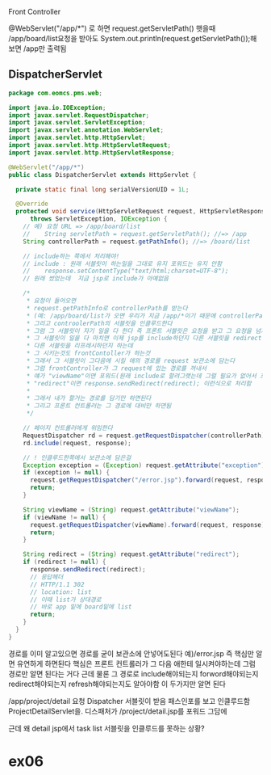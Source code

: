 Front Controller

@WebServlet("/app/*") 로 하면
request.getServletPath() 햇을때
/app/board/list요청을 받아도
System.out.println(request.getServletPath());해보면
/app만 출력됨

## DispatcherServlet
```java
package com.eomcs.pms.web;

import java.io.IOException;
import javax.servlet.RequestDispatcher;
import javax.servlet.ServletException;
import javax.servlet.annotation.WebServlet;
import javax.servlet.http.HttpServlet;
import javax.servlet.http.HttpServletRequest;
import javax.servlet.http.HttpServletResponse;

@WebServlet("/app/*")
public class DispatcherServlet extends HttpServlet {

  private static final long serialVersionUID = 1L;

  @Override
  protected void service(HttpServletRequest request, HttpServletResponse response)
      throws ServletException, IOException {
    // 예) 요청 URL => /app/board/list
    //    String servletPath = request.getServletPath(); //=> /app
    String controllerPath = request.getPathInfo(); //=> /board/list

    // include하는 쪽에서 처리해야!
    // include : 원래 서블릿이 하는일을 그대로 유지 포워드는 유지 안함
    //    response.setContentType("text/html;charset=UTF-8");
    // 원래 썼었는데  지금 jsp로 include가 아예없음 

    /*
     * 요청이 들어오면
     * request.getPathInfo로 controllerPath를 받는다 
     * (예: /app/board/list가 오면 우리가 지금 /app/*이기 때문에 controllerPath는 /board/list임)
     * 그리고 controolerPath의 서블릿을 인클루드한다
     * 그럼 그 서블릿이 자기 일을 다 한다 즉 프론트 서블릿은 요청을 받고 그 요청을 넘겨주기만함
     * 그 서블릿이 일을 다 마치면 이제 jsp를 include하던지 다른 서블릿을 redirect하던지 error.jsp를 포워드하던지 
     * 다른 서블릿을 리프레시하던지 하는데
     * 그 시키는것도 frontContoller가 하는것
     * 그래서 그 서블릿이 그다음에 시킬 애의 경로를 request 보관소에 담는다
     * 그럼 frontController가 그 request에 있는 경로를 꺼내서
     * 얘가 "viewName"이면 포워드(원래 include로 할려그랫는데 그럴 필요가 없어서 포워드로 함)
     * "redirect"이면 response.sendRedirect(redirect); 이런식으로 처리함
     *
     * 그래서 내가 할거는 경로를 담기만 하면된다
     * 그리고 프론트 컨트롤러는 그 경로에 대비만 하면됨
     */

    // 페이지 컨트롤러에게 위임한다
    RequestDispatcher rd = request.getRequestDispatcher(controllerPath);
    rd.include(request, response);

    // ! 인클루드한쪽에서 보관소에 담은걸
    Exception exception = (Exception) request.getAttribute("exception");
    if (exception != null) {
      request.getRequestDispatcher("/error.jsp").forward(request, response);
      return;
    }

    String viewName = (String) request.getAttribute("viewName");
    if (viewName != null) {
      request.getRequestDispatcher(viewName).forward(request, response);
      return;
    }

    String redirect = (String) request.getAttribute("redirect");
    if (redirect != null) {
      response.sendRedirect(redirect);
      // 응답헤더
      // HTTP/1.1 302
      // location: list
      // 이때 list가 상대경로
      // 바로 app 밑에 board밑에 list
      return;
    }
  }
}
```

경로를 이미 알고있으면 경로를 굳이 보관소에 안넣어도된다
예)/error.jsp
즉 핵심만 알면 유연하게 하면된다
핵심은 프론트 컨트롤러가
그 다음 애한테 일시켜야하는데
그럼 경로만 알면 된다는 거다
근데 물론 그 경로로 
include해야되는지
forword해야되는지
redirect해야되는지
refresh해야되는지도 알아야함
이 두가지만 알면 된다


/app/project/detail 요청
Dispatcher 서블릿이 받음
패스인포를 보고 인클루드함
ProjectDetailServlet을.
디스패처가 /project/detail.jsp를 포워드
그담에

근데 왜 detail jsp에서 task list 서블릿을 인클루드를 못하는 상황?


# ex06

